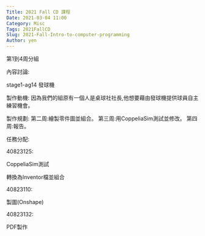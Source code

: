 ```yaml
---
Title: 2021 Fall CD 課程
Date: 2021-03-04 11:00
Category: Misc
Tags: 2021FallCD
Slug: 2021-Fall-Intro-to-computer-programming
Author: yen
---
```


第1到4周分組
<!-- PELICAN_END_SUMMARY -->

內容討論:

stage1-ag14 發球機

製作動機:
因為我們的組原有一個人是桌球社社長,他想要藉由發球機提供球員自主練習機會。

製作規劃:
第二周:繪製零件圖並組合。
第三周:用CoppeliaSim測試並修改。
第四周:報告。

任務分配:

40823125:

CoppeliaSim測試

轉換為Inventor檔並組合

40823110:

製圖(Onshape)

40823132:

PDF製作

